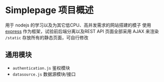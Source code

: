 # Simplepage 项目概述

用于 nodejs 的学习以及为其它低CPU、高并发需求的网站搭建的模子
使用 [express](http://expressjs.com/) 作为框架，试验前后端分离以及REST API
页面全部采用 AJAX 来渲染
`/static` 存放所有的静态页面，可自行修改

## 通用模块

* `authentication.js` 鉴权模块
* `datasource.js` 数据源模块/接口
